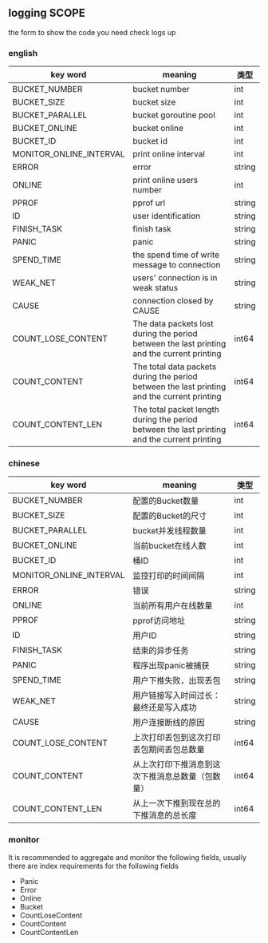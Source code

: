 ## logging SCOPE

the form to show the code you need check logs up

### english

|  key word  | meaning  | 类型|
|  ----     | ----  | ---- |
| BUCKET_NUMBER  | bucket number  | int|
| BUCKET_SIZE | bucket size | int|
| BUCKET_PARALLEL | bucket goroutine pool| int|
| BUCKET_ONLINE    | bucket online  | int|
| BUCKET_ID    | bucket id |int|
| MONITOR_ONLINE_INTERVAL    | print online interval  |int|
| ERROR     | error  | string |
| ONLINE    | print online users number  |int|
| PPROF    | pprof url |string|
| ID    | user identification |string|
| FINISH_TASK    | finish task | string|
| PANIC    | panic | string|
| SPEND_TIME    | the spend time of  write message to connection |string|
| WEAK_NET    | users' connection is in weak status |string|
| CAUSE    | connection closed by CAUSE | string|
|COUNT_LOSE_CONTENT|The data packets lost during the period between the last printing and the current printing |int64|
|COUNT_CONTENT|The total data packets during the period between the last printing and the current printing|int64|
|COUNT_CONTENT_LEN|The total packet length during the period between the last printing and the current printing|int64|

### chinese

|  key word  | meaning  | 类型|
|  ----     | ----  | ---- |
| BUCKET_NUMBER  | 配置的Bucket数量 | int|
| BUCKET_SIZE | 配置的Bucket的尺寸| int|
| BUCKET_PARALLEL | bucket并发线程数量| int|
| BUCKET_ONLINE    | 当前bucket在线人数 | int|
| BUCKET_ID    | 桶ID |int|
| MONITOR_ONLINE_INTERVAL    | 监控打印的时间间隔 |int|
| ERROR     | 错误 | string |
| ONLINE    | 当前所有用户在线数量 |int|
| PPROF    | pprof访问地址 |string|
| ID    | 用户ID |string|
| FINISH_TASK    | 结束的异步任务 | string|
| PANIC    | 程序出现panic被捕获 | string|
| SPEND_TIME    | 用户下推失败，出现丢包 |string|
| WEAK_NET    | 用户链接写入时间过长：最终还是写入成功 |string|
| CAUSE    | 用户连接断线的原因 | string|
|COUNT_LOSE_CONTENT|上次打印丢包到这次打印丢包期间丢包总数量|int64|
|COUNT_CONTENT|从上次打印下推消息到这次下推消息总数量（包数量）|int64|
|COUNT_CONTENT_LEN|从上一次下推到现在总的下推消息的总长度|int64|

### monitor

It is recommended to aggregate and monitor the following 
fields, usually there are index requirements for the following fields

- Panic
- Error
- Online
- Bucket
- CountLoseContent
- CountContent
- CountContentLen






